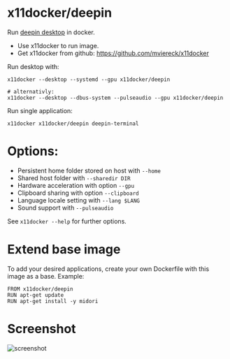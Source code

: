 # x11docker/deepin

Run [deepin desktop](https://www.deepin.org) in docker. 
 - Use x11docker to run image. 
 - Get x11docker from github: https://github.com/mviereck/x11docker 

Run desktop with:
```
x11docker --desktop --systemd --gpu x11docker/deepin

# alternativly:
x11docker --desktop --dbus-system --pulseaudio --gpu x11docker/deepin
```
Run single application:
```
x11docker x11docker/deepin deepin-terminal
```

# Options:
 - Persistent home folder stored on host with   `--home`
 - Shared host folder with                      `--sharedir DIR`
 - Hardware acceleration with option            `--gpu`
 - Clipboard sharing with option                `--clipboard`
 - Language locale setting with                 `--lang $LANG`
 - Sound support with                           `--pulseaudio`

See `x11docker --help` for further options.

# Extend base image
To add your desired applications, create your own Dockerfile with this image as a base. Example:
```
FROM x11docker/deepin
RUN apt-get update
RUN apt-get install -y midori
```
 
# Screenshot

![screenshot](https://raw.githubusercontent.com/mviereck/x11docker/screenshots/screenshot-deepin.png "deepin desktop running in weston Xwayland window using x11docker")
